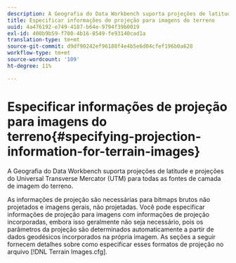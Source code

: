 ```yaml
---
description: A Geografia do Data Workbench suporta projeções de latitude e projeções do Universal Transverse Mercator (UTM) para todas as fontes de camada de imagem do terreno.
title: Especificar informações de projeção para imagens do terreno
uuid: 4a476192-e749-4187-b64e-9794f39b0019
exl-id: 400b9b59-f700-4b16-8549-fe93140cad1a
translation-type: tm+mt
source-git-commit: d9df90242ef96188f4e4b5e6d04cfef196b0a628
workflow-type: tm+mt
source-wordcount: '109'
ht-degree: 11%

---
```


# Especificar informações de projeção para imagens do terreno{#specifying-projection-information-for-terrain-images}

A Geografia do Data Workbench suporta projeções de latitude e projeções do Universal Transverse Mercator (UTM) para todas as fontes de camada de imagem do terreno.

As informações de projeção são necessárias para bitmaps brutos não projetados e imagens gerais, não projetadas. Você pode especificar informações de projeção para imagens com informações de projeção incorporadas, embora isso geralmente não seja necessário, pois os parâmetros da projeção são determinados automaticamente a partir de dados geodésicos incorporados na própria imagem. As seções a seguir fornecem detalhes sobre como especificar esses formatos de projeção no arquivo [!DNL Terrain Images.cfg].
